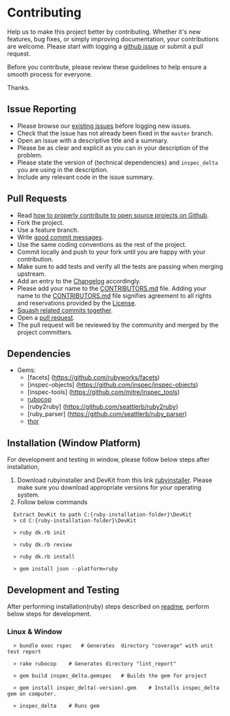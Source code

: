 # Contributing

Help us to make this project better by contributing. Whether it's new features, bug fixes, or simply improving documentation, your contributions are welcome. Please start with logging a [github issue][1] or submit a pull request.

Before you contribute, please review these guidelines to help ensure a smooth process for everyone.

Thanks.

## Issue Reporting

* Please browse our [existing issues][1] before logging new issues.
* Check that the issue has not already been fixed in the `master` branch.
* Open an issue with a descriptive title and a summary.
* Please be as clear and explicit as you can in your description of the problem.
* Please state the version of {technical dependencies} and `inspec_delta` you are using in the description.
* Include any relevant code in the issue summary.

## Pull Requests

* Read [how to properly contribute to open source projects on Github][2].
* Fork the project.
* Use a feature branch.
* Write [good commit messages][3].
* Use the same coding conventions as the rest of the project.
* Commit locally and push to your fork until you are happy with your contribution.
* Make sure to add tests and verify all the tests are passing when merging upstream.
* Add an entry to the [Changelog][4] accordingly.
* Please add your name to the [CONTRIBUTORS.md][8] file. Adding your name to the [CONTRIBUTORS.md][8] file signifies agreement to all rights and reservations provided by the [License][5].
* [Squash related commits together][6].
* Open a [pull request][7].
* The pull request will be reviewed by the community and merged by the project committers.

[1]: https://github.com/cerner/inspec_delta/issues
[2]: http://gun.io/blog/how-to-github-fork-branch-and-pull-request
[3]: http://tbaggery.com/2008/04/19/a-note-about-git-commit-messages.html
[4]: ./CHANGELOG.md
[5]: ./LICENSE
[6]: http://gitready.com/advanced/2009/02/10/squashing-commits-with-rebase.html
[7]: https://help.github.com/articles/using-pull-requests
[8]: ./CONTRIBUTORS.md

## Dependencies

- Gems:
  - [facets] (https://github.com/rubyworks/facets)
  - [inspec-objects] (https://github.com/inspec/inspec-objects)
  - [inspec-tools] (https://github.com/mitre/inspec_tools)
  - [rubocop](https://github.com/bbatsov/rubocop)
  - [ruby2ruby] (https://github.com/seattlerb/ruby2ruby)
  - [ruby_parser] (https://github.com/seattlerb/ruby_parser)
  - [thor](http://whatisthor.com/)


## Installation (Window Platform)
For development and testing in window, please follow below steps after installation,

  1. Download rubyinstaller and DevKit from this link [rubyinstaller](http://rubyinstaller.org/downloads/). Please make sure you download appropriate versions for your operating system.
  2. Follow below commands

  ```terminal
    Extract DevKit to path C:{ruby-installation-folder}\DevKit
    > cd C:{ruby-installation-folder}\DevKit

    > ruby dk.rb init

    > ruby dk.rb review

    > ruby dk.rb install

    > gem install json --platform=ruby
  ```

## Development and Testing
  After performing installation(ruby) steps described on [readme](README.md), perform below steps for development.

### Linux & Window
```terminal
  > bundle exec rspec   # Generates  directory "coverage" with unit test report

  > rake rubocop    # Generates directory "lint_report"

  > gem build inspec_delta.gemspec   # Builds the gem for project

  > gem install inspec_delta(-version).gem    # Installs inspec_delta gem on computer.

  > inspec_delta    # Runs gem
```